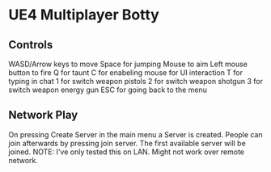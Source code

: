 # UE4 Multiplayer Botty

## Controls

WASD/Arrow keys to move
Space for jumping
Mouse to aim
Left mouse button to fire
Q for taunt 
C for enabeling mouse for UI interaction
T for typing in chat
1 for switch weapon pistols
2 for switch weapon shotgun
3 for switch weapon energy gun
ESC for going back to the menu

## Network Play

On pressing Create Server in the main menu a Server is created. People can join afterwards by pressing join server. The first available server will be joined. 
NOTE: I've only tested this on LAN. Might not work over remote network. 
